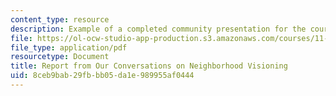 ```yaml
---
content_type: resource
description: Example of a completed community presentation for the course.
file: https://ol-ocw-studio-app-production.s3.amazonaws.com/courses/11-362-environmental-management-practicum-brownfield-redevelopment-fall-2006/8ceb9bab29fbbb05da1e989955af0444_presentation.pdf
file_type: application/pdf
resourcetype: Document
title: Report from Our Conversations on Neighborhood Visioning
uid: 8ceb9bab-29fb-bb05-da1e-989955af0444
---
```

